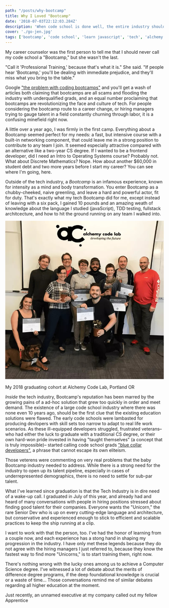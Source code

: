 ```yaml
---
path: "/posts/why-bootcamp"
title: Why I Loved "Bootcamp"
date: '2018-07-03T22:12:03.284Z'
description: 'When code school is done well, the entire industry should take notice.'
cover: './go-jen.jpg'
tags: ['bootcamp', 'code school', 'learn javascript', 'tech', 'alchemy code lab']
---
```


My career counselor was the first person to tell me that I should never call my code school a "Bootcamp," but she wasn't the last.  

"Call it 'Professional Training,' because that's what it is." She said. "If people hear 'Bootcamp,' you'll be dealing with immediate prejudice, and they'll miss what you bring to the table."

Google ["the problem with coding bootcamps"](https://www.google.com/search?ei=MF1sXKnQEp_ljwTt5Jb4BQ&q=the+problem+with+coding+bootcamps&oq=the+problem+with+coding+bootcamps&gs_l=psy-ab.3..0.851.2434..2594...0.0..0.935.2488.0j1j5-1j2......0....1..gws-wiz.......0i71._uLO328f3F0) and you'll get a wash of articles both claiming that bootcamps are all scams and flooding the industry with underqualified grads, and an equal number proclaiming that bootcamps are revolutionizing the face and culture of tech.  For people considering the bootcamp route to a career change, or hiring managers trying to gauge talent in a field constantly churning through labor, it is a confusing minefield right now.

A little over a year ago, I was firmly in the first camp.  Everything about a Bootcamp seemed perfect for my needs: a fast, but intensive course with a built-in networking component, that could leave me in a strong position to contribute to any team I join.  It seemed especially attractive compared with an alternative like a two-year CS degree.  If I wanted to be a frontend developer, did I need an Intro to Operating Systems course?  Probably not.  What about Discrete Mathematics?  Nope.  How about another $60,000 in student debt and two more years before I start my career?  You can see where I'm going, here.

Outside of the tech industry, a *Bootcamp* is an infamous experience, known for intensity as a mind and body transformation.  You enter Bootcamp as a chubby-cheeked, naive greenling, and leave a hard and powerful actor, fit for duty.  That's exactly what my tech Bootcamp did for me, except instead of leaving with a six pack, I gained 10 pounds and an amazing weath of knowledge about the language I studied (javaScript), TDD testing, fullstack architcecture, and how to hit the ground running on any team I walked into.

![My graduating cohort](./alchemy.jpg)
<caption>
My 2018 graduating cohort at Alchemy Code Lab, Portland OR
</caption>

*Inside* the tech industry, Bootcamp's reputation has been marred by the growing pains of a ad-hoc solution that grew too quickly in order and meet demand.  The existence of a large code school industry where there was none even 10 years ago, should be the first clue that the existing education solutions were flawed.  The early code schools were lambasted for producing devlopers with skill sets too narrow to adapt to real life work scenarios.  As these ill-equipped developers struggled, frustrated veterans– who had either the luck to graduate with a traditional CS degree, or their own hard-won pride invested in having "taught themselves" (a concept that is truly impossible)– started calling code school grads ["blue collar developers"](https://www.wired.com/2017/02/programming-is-the-new-blue-collar-job/), a phrase that cannot escape its own eliteism.

Those veterens were commenting on very real problems that the baby Bootcamp industry needed to address.  While there is a strong need for the industry to open up its talent pipeline, especially in cases of underrepresented demographics, there is no need to settle for sub-par talent.

What I've learned since graduation is that the Tech Industry is in dire need of a wake-up call.  I graduated in July of this year, and already had and heard of many conversations with people in hiring positions stressed about finding good talent for their companies.  Everyone wants the "Unicorn," the rare Senior Dev who is up on every cutting-edge language and architecture, but conservative and experienced enough to stick to efficient and scalable practices to keep the ship running at a clip.

I want to work with that the person, too.  I've had the honor of learning from a couple now, and each experience has a stong hand in shaping my progression in the industry.  I have only met these legends because they do not agree with the hiring managers I just referred to, because they know the fastest way to find more "Unicorns," is to start training them, right now.

There's nothing wrong with the lucky ones among us to achieve a Computer Science degree.  I've witnessed a lot of debate about the merits of difference degree programs, if the deep foundational knowledge is crucial or a waste of time... Those conversations remind me of similar debates regarding all higher education at the moment.

Just recently, an unnamed executive at my company called out my fellow Apprentice